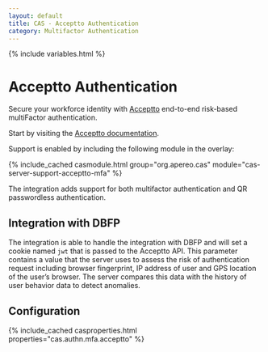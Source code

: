```yaml
---
layout: default
title: CAS - Acceptto Authentication
category: Multifactor Authentication
---
```


{% include variables.html %}

# Acceptto Authentication

Secure your workforce identity with [Acceptto](https://www.acceptto.com) 
end-to-end risk-based multiFactor authentication.

Start by visiting the [Acceptto documentation](https://www.acceptto.com/acceptto-mfa-rest-api/).

Support is enabled by including the following module in the overlay:

{% include_cached casmodule.html group="org.apereo.cas" module="cas-server-support-acceptto-mfa" %}

The integration adds support for both multifactor authentication and QR passwordless authentication.

## Integration with DBFP

The integration is able to handle the integration with DBFP and will set a cookie 
named `jwt` that is passed to the Acceptto API. This parameter contains a value that the server uses 
to assess the risk of authentication request including browser fingerprint, IP address of user and 
GPS location of the user’s browser. The server compares this data with the 
history of user behavior data to detect anomalies.

## Configuration

{% include_cached casproperties.html properties="cas.authn.mfa.acceptto" %}

